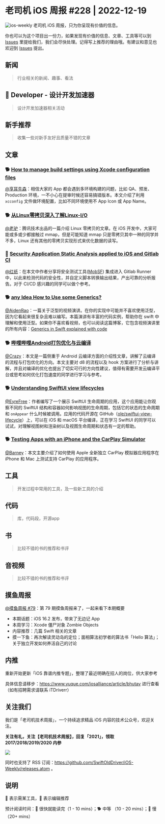 # 老司机 iOS 周报 #228 | 2022-12-19

![ios-weekly](https://github.com/SwiftOldDriver/iOS-Weekly/blob/master/assets/ios-weekly.png?raw=true)
老司机 iOS 周报，只为你呈现有价值的信息。

你也可以为这个项目出一份力，如果发现有价值的信息、文章、工具等可以到 [Issues](https://github.com/SwiftOldDriver/iOS-Weekly/issues) 里提给我们，我们会尽快处理。记得写上推荐的理由哦。有建议和意见也欢迎到 [Issues](https://github.com/SwiftOldDriver/iOS-Weekly/issues) 提出。

## 新闻

> 行业相关的新闻、趣事、看法

##  Developer - 设计开发加速器

> 设计开发加速器相关活动

## 新手推荐

> 收集一些对新手友好且质量不错的文章

## 文章

### 🐕 [How to manage build settings using Xcode configuration files](https://www.danijelavrzan.com/posts/2022/11/xcode-configuration/)

 [@享耳先森](https://github.com/iblacksun)：相信大家的 App 都会遇到多环境构建的问题，比如 QA、预发、Production 环境，一不小心在提审时候还容易搞错版本。本文介绍了利用 `xcconfig` 文件做环境配置，比如不同环境使用不 App Icon 或 App Name。

### 🐕 [从Linux零拷贝深入了解Linux-I/O](https://github.com/SwiftOldDriver/iOS-Weekly/issues/3750)

[@老驴](https://weibo.com/u/6090610445)：腾讯技术出品的一篇介绍 Linux 零拷贝的文章。在 iOS 开发中，大家可能或多或少都接触过 mmap，但是可能知道 mmap 只是零拷贝其中一种的同学并不多，Linux 还有其他的零拷贝实现形式来优化数据的读写。

### 🐎 [Security Application Static Analysis applied to iOS and Gitlab CI](https://benoitpasquier.com/2022/07/security-application-static-analysis-applied-to-ios-and-gitlab-ci/)

[@红纸](https://github.com/nianran)：在本文中作者分享将安全测试工具([MobSF](https://github.com/MobSF/Mobile-Security-Framework-MobSF)) 集成进入 Gitlab Runner 中，以此来检测代码的安全性，并自定义脚本转换输出结果，产出可靠的分析报告。对于 CI/CD 感兴趣的同学可以做个参考。

### 🐕 [any Idea How to Use some Generics?](https://async.techconnection.io/talks/frenchkit-2022/antoine-van-der-lee-any-idea-how-to-use-some-generics/)

[@AidenRao](https://weibo.com/AidenRao)：一篇关于泛型的视频演讲。在你的实现中可能并不喜欢使用泛型，因为它看起来很复杂且难以编写。本篇演讲有丰富的代码实例，帮助你在 swift 中理解和使用泛型。如果你不喜欢看视频，也可以阅读这篇博客，它包含视频演讲里的所有内容：[Generics in Swift explained with code](https://www.avanderlee.com/swift/generics-constraints/)

### 🐕 [哔哩哔哩Android打包优化与云编译](https://mp.weixin.qq.com/s/xls_AL9IyR3580zz8CfCOA)

[@Crazy](https://github.com/jiyan135960)：本文是一篇侧重于 Android 云编译方面的介绍性文章，讲解了云编译的流程与打包优化的方向。本文主要对 d8 的流程以及 hook 方案进行了分析与讲解，并且对编译的优化也提出了切实可行的方向性建议，值得有需要开发云编译平台或思考如何优化打包速度的同学进行学习与参考。

### 🐕 [Understanding SwiftUI view lifecycles](https://oleb.net/2022/swiftui-view-lifecycle/)

[@EyreFree](https://github.com/EyreFree)：作者编写了一个展示 SwiftUI 生命周期的应用，这个应用能让你观察不同的 SwiftUI 结构和容器如何影响视图的生命周期，包括它的状态的生命周期和 `onAppear` 什么时候被调用。应用的代码开源在 GitHub（[ole/swiftui-view-lifecycle](https://github.com/ole/swiftui-view-lifecycle)）上，可以在 iOS 和 macOS 平台编译，正在学习 SwiftUI 的同学可以试试，对理解视图树和渲染树以及视图生命周期和状态有一定的帮助。

### 🐕 [Testing Apps with an iPhone and the CarPlay Simulator](https://www.createwithswift.com/testing-apps-with-an-iphone-and-the-carplay-simulator/)

[@Barney](https://github.com/BarneyZhaoooo)：本文主要介绍了如何使用 Apple 全新独立 CarPlay 模拟器应用程序在 iPhone 和 Mac 上测试支持 CarPlay 的应用程序。

## 工具

> 开发过程中常用的工具，及一些新工具的介绍

## 代码

> 库，代码段，开源app

## 书

> 比较不错的书的推荐和书评

## 音视频

> 比较不错的书的推荐和书评

## 摸鱼周报

[@摸鱼周报 #79](https://mp.weixin.qq.com/s/HdEhmXt60853tzM6xiVUwA)：第 79 期摸鱼周报来了，一起来看下本期概要

* 本期话题：iOS 16.2 发布，带来了无边记 App
* 本周学习：Xcode 僵尸对象 Zombie Objects
* 内容推荐：几篇 Swift 相关的文章
* 摸一下鱼：再次解读灵动岛的定位；面相算法初学者的算法书「Hello 算法」；关于独立开发如何养活自己的讨论

## 内推

重新开始更新「iOS 靠谱内推专题」，整理了最近明确在招人的岗位，供大家参考

具体信息请移步：https://www.yuque.com/iosalliance/article/bhutav 进行查看（如有招聘需求请联系 iTDriverr）

## 关注我们

我们是「老司机技术周报」，一个持续追求精品 iOS 内容的技术公众号，欢迎关注。

**关注有礼，关注【老司机技术周报】，回复「2021」，领取 2017/2018/2019/2020 内参**

![](https://github.com/SwiftOldDriver/iOS-Weekly/blob/master/assets/qrcode_for_wechat.jpg?raw=true)

同时也支持了 RSS 订阅：https://github.com/SwiftOldDriver/iOS-Weekly/releases.atom 。

## 说明

🚧 表示需某工具，🌟 表示编辑推荐

预计阅读时间：🐎 很快就能读完（1 - 10 mins）；🐕 中等 （10 - 20 mins）；🐢 慢（20+ mins）
